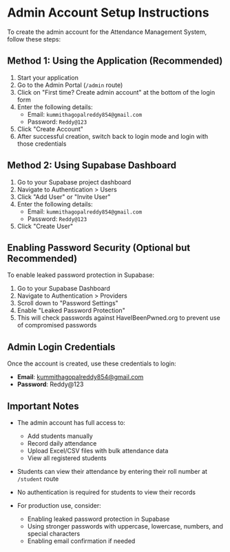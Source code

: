 # Admin Account Setup Instructions

To create the admin account for the Attendance Management System, follow these steps:

## Method 1: Using the Application (Recommended)

1. Start your application
2. Go to the Admin Portal (`/admin` route)
3. Click on "First time? Create admin account" at the bottom of the login form
4. Enter the following details:
   - Email: `kummithagopalreddy854@gmail.com`
   - Password: `Reddy@123`
5. Click "Create Account"
6. After successful creation, switch back to login mode and login with those credentials

## Method 2: Using Supabase Dashboard

1. Go to your Supabase project dashboard
2. Navigate to Authentication > Users
3. Click "Add User" or "Invite User"
4. Enter the following details:
   - Email: `kummithagopalreddy854@gmail.com`
   - Password: `Reddy@123`
5. Click "Create User"

## Enabling Password Security (Optional but Recommended)

To enable leaked password protection in Supabase:

1. Go to your Supabase Dashboard
2. Navigate to Authentication > Providers
3. Scroll down to "Password Settings"
4. Enable "Leaked Password Protection"
5. This will check passwords against HaveIBeenPwned.org to prevent use of compromised passwords

## Admin Login Credentials

Once the account is created, use these credentials to login:

- **Email**: kummithagopalreddy854@gmail.com
- **Password**: Reddy@123

## Important Notes

- The admin account has full access to:
  - Add students manually
  - Record daily attendance
  - Upload Excel/CSV files with bulk attendance data
  - View all registered students

- Students can view their attendance by entering their roll number at `/student` route
- No authentication is required for students to view their records

- For production use, consider:
  - Enabling leaked password protection in Supabase
  - Using stronger passwords with uppercase, lowercase, numbers, and special characters
  - Enabling email confirmation if needed
